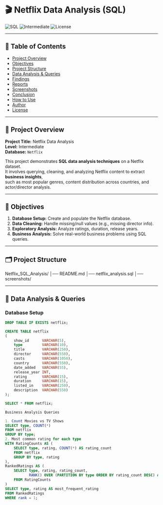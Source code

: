 # 🎬 Netflix Data Analysis (SQL)

![SQL](https://img.shields.io/badge/SQL-Analysis-blue) ![Intermediate](https://img.shields.io/badge/Level-Intermediate-green) ![License](https://img.shields.io/badge/License-MIT-yellow)

---

## 📑 Table of Contents

* [Project Overview](#-project-overview)  
* [Objectives](#-objectives)  
* [Project Structure](#-project-structure)  
* [Data Analysis & Queries](#-data-analysis--queries)  
* [Findings](#-findings)  
* [Reports](#-reports)  
* [Screenshots](#-screenshots)  
* [Conclusion](#-conclusion)  
* [How to Use](#-how-to-use)  
* [Author](#-author)  
* [License](#-license)  

---

## 📌 Project Overview

**Project Title:** Netflix Data Analysis  
**Level:** Intermediate  
**Database:** `Netflix`  

This project demonstrates **SQL data analysis techniques** on a Netflix dataset.  
It involves querying, cleaning, and analyzing Netflix content to extract **business insights**,  
such as most popular genres, content distribution across countries, and actor/director analysis.

---

## 🎯 Objectives

1. **Database Setup:** Create and populate the Netflix database.  
2. **Data Cleaning:** Handle missing/null values (e.g., missing director info).  
3. **Exploratory Analysis:** Analyze ratings, duration, release years.  
4. **Business Analysis:** Solve real-world business problems using SQL queries.  

---

## 🗂️ Project Structure

Netflix_SQL_Analysis/
│── README.md
│── netflix_analysis.sql
│── screenshots/


---

## 🧮 Data Analysis & Queries

### Database Setup

```sql
DROP TABLE IF EXISTS netflix;

CREATE TABLE netflix
(
    show_id      VARCHAR(5),
    type         VARCHAR(10),
    title        VARCHAR(250),
    director     VARCHAR(550),
    casts        VARCHAR(1050),
    country      VARCHAR(550),
    date_added   VARCHAR(55),
    release_year INT,
    rating       VARCHAR(15),
    duration     VARCHAR(15),
    listed_in    VARCHAR(250),
    description  VARCHAR(550)
);

SELECT * FROM netflix;

Business Analysis Queries

1. Count Movies vs TV Shows
SELECT type, COUNT(*) 
FROM netflix
GROUP BY type;
2. Most common rating for each type
WITH RatingCounts AS (
    SELECT type, rating, COUNT(*) AS rating_count
    FROM netflix
    GROUP BY type, rating
),
RankedRatings AS (
    SELECT type, rating, rating_count,
           RANK() OVER (PARTITION BY type ORDER BY rating_count DESC) AS rank
    FROM RatingCounts
)
SELECT type, rating AS most_frequent_rating
FROM RankedRatings
WHERE rank = 1;
